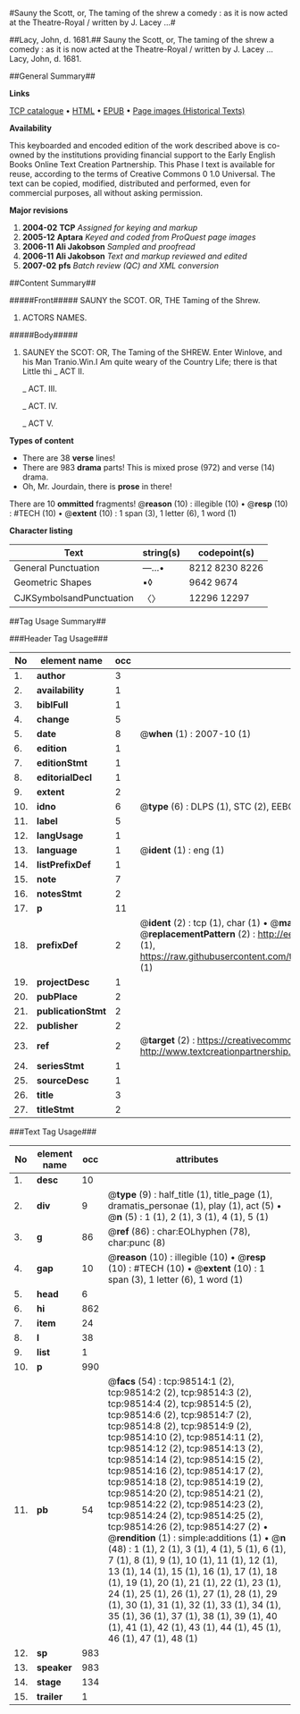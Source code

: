 #Sauny the Scott, or, The taming of the shrew a comedy : as it is now acted at the Theatre-Royal / written by J. Lacey ...#

##Lacy, John, d. 1681.##
Sauny the Scott, or, The taming of the shrew a comedy : as it is now acted at the Theatre-Royal / written by J. Lacey ...
Lacy, John, d. 1681.

##General Summary##

**Links**

[TCP catalogue](http://www.ota.ox.ac.uk/tcp/)  • 
[HTML](http://tei.it.ox.ac.uk/tcp/Texts-HTML/free/A48/A48052.html)  • 
[EPUB](http://tei.it.ox.ac.uk/tcp/Texts-EPUB/free/A48/A48052.epub) • 
[Page images (Historical Texts)](https://data.historicaltexts.jisc.ac.uk/view?pubId=eebo-13212871e&pageId=eebo-13212871e-98514-1)

**Availability**

This keyboarded and encoded edition of the
	       work described above is co-owned by the institutions
	       providing financial support to the Early English Books
	       Online Text Creation Partnership. This Phase I text is
	       available for reuse, according to the terms of Creative
	       Commons 0 1.0 Universal. The text can be copied,
	       modified, distributed and performed, even for
	       commercial purposes, all without asking permission.

**Major revisions**

1. __2004-02__ __TCP__ *Assigned for keying and markup*
1. __2005-12__ __Aptara__ *Keyed and coded from ProQuest page images*
1. __2006-11__ __Ali Jakobson__ *Sampled and proofread*
1. __2006-11__ __Ali Jakobson__ *Text and markup reviewed and edited*
1. __2007-02__ __pfs__ *Batch review (QC) and XML conversion*

##Content Summary##

#####Front#####
SAUNY the SCOT.
OR, THE
Taming of the Shrew.
1. ACTORS NAMES.

#####Body#####

1. SAUNEY the SCOT:
OR,
The Taming of the SHREW.
Enter Winlove, and his Man Tranio.Win.I Am quite weary of the Country Life; there is that Little
thi
    _ ACT II.

    _ ACT. III.

    _ ACT. IV.

    _ ACT V.

**Types of content**

  * There are 38 **verse** lines!
  * There are 983 **drama** parts! This is mixed prose (972) and verse (14) drama.
  * Oh, Mr. Jourdain, there is **prose** in there!

There are 10 **ommitted** fragments! 
 @__reason__ (10) : illegible (10)  •  @__resp__ (10) : #TECH (10)  •  @__extent__ (10) : 1 span (3), 1 letter (6), 1 word (1)

**Character listing**


|Text|string(s)|codepoint(s)|
|---|---|---|
|General Punctuation|—…•|8212 8230 8226|
|Geometric Shapes|▪◊|9642 9674|
|CJKSymbolsandPunctuation|〈〉|12296 12297|

##Tag Usage Summary##

###Header Tag Usage###

|No|element name|occ|attributes|
|---|---|---|---|
|1.|__author__|3||
|2.|__availability__|1||
|3.|__biblFull__|1||
|4.|__change__|5||
|5.|__date__|8| @__when__ (1) : 2007-10 (1)|
|6.|__edition__|1||
|7.|__editionStmt__|1||
|8.|__editorialDecl__|1||
|9.|__extent__|2||
|10.|__idno__|6| @__type__ (6) : DLPS (1), STC (2), EEBO-CITATION (1), OCLC (1), VID (1)|
|11.|__label__|5||
|12.|__langUsage__|1||
|13.|__language__|1| @__ident__ (1) : eng (1)|
|14.|__listPrefixDef__|1||
|15.|__note__|7||
|16.|__notesStmt__|2||
|17.|__p__|11||
|18.|__prefixDef__|2| @__ident__ (2) : tcp (1), char (1)  •  @__matchPattern__ (2) : ([0-9\-]+):([0-9IVX]+) (1), (.+) (1)  •  @__replacementPattern__ (2) : http://eebo.chadwyck.com/downloadtiff?vid=$1&page=$2 (1), https://raw.githubusercontent.com/textcreationpartnership/Texts/master/tcpchars.xml#$1 (1)|
|19.|__projectDesc__|1||
|20.|__pubPlace__|2||
|21.|__publicationStmt__|2||
|22.|__publisher__|2||
|23.|__ref__|2| @__target__ (2) : https://creativecommons.org/publicdomain/zero/1.0/ (1), http://www.textcreationpartnership.org/docs/. (1)|
|24.|__seriesStmt__|1||
|25.|__sourceDesc__|1||
|26.|__title__|3||
|27.|__titleStmt__|2||


###Text Tag Usage###

|No|element name|occ|attributes|
|---|---|---|---|
|1.|__desc__|10||
|2.|__div__|9| @__type__ (9) : half_title (1), title_page (1), dramatis_personae (1), play (1), act (5)  •  @__n__ (5) : 1 (1), 2 (1), 3 (1), 4 (1), 5 (1)|
|3.|__g__|86| @__ref__ (86) : char:EOLhyphen (78), char:punc (8)|
|4.|__gap__|10| @__reason__ (10) : illegible (10)  •  @__resp__ (10) : #TECH (10)  •  @__extent__ (10) : 1 span (3), 1 letter (6), 1 word (1)|
|5.|__head__|6||
|6.|__hi__|862||
|7.|__item__|24||
|8.|__l__|38||
|9.|__list__|1||
|10.|__p__|990||
|11.|__pb__|54| @__facs__ (54) : tcp:98514:1 (2), tcp:98514:2 (2), tcp:98514:3 (2), tcp:98514:4 (2), tcp:98514:5 (2), tcp:98514:6 (2), tcp:98514:7 (2), tcp:98514:8 (2), tcp:98514:9 (2), tcp:98514:10 (2), tcp:98514:11 (2), tcp:98514:12 (2), tcp:98514:13 (2), tcp:98514:14 (2), tcp:98514:15 (2), tcp:98514:16 (2), tcp:98514:17 (2), tcp:98514:18 (2), tcp:98514:19 (2), tcp:98514:20 (2), tcp:98514:21 (2), tcp:98514:22 (2), tcp:98514:23 (2), tcp:98514:24 (2), tcp:98514:25 (2), tcp:98514:26 (2), tcp:98514:27 (2)  •  @__rendition__ (1) : simple:additions (1)  •  @__n__ (48) : 1 (1), 2 (1), 3 (1), 4 (1), 5 (1), 6 (1), 7 (1), 8 (1), 9 (1), 10 (1), 11 (1), 12 (1), 13 (1), 14 (1), 15 (1), 16 (1), 17 (1), 18 (1), 19 (1), 20 (1), 21 (1), 22 (1), 23 (1), 24 (1), 25 (1), 26 (1), 27 (1), 28 (1), 29 (1), 30 (1), 31 (1), 32 (1), 33 (1), 34 (1), 35 (1), 36 (1), 37 (1), 38 (1), 39 (1), 40 (1), 41 (1), 42 (1), 43 (1), 44 (1), 45 (1), 46 (1), 47 (1), 48 (1)|
|12.|__sp__|983||
|13.|__speaker__|983||
|14.|__stage__|134||
|15.|__trailer__|1||

